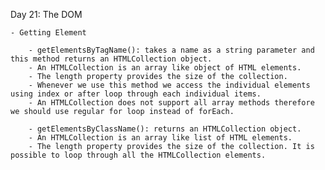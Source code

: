 Day 21: The DOM

    - Getting Element

        - getElementsByTagName(): takes a name as a string parameter and this method returns an HTMLCollection object.
        - An HTMLCollection is an array like object of HTML elements. 
        - The length property provides the size of the collection. 
        - Whenever we use this method we access the individual elements using index or after loop through each individual items. 
        - An HTMLCollection does not support all array methods therefore we should use regular for loop instead of forEach.
        
        - getElementsByClassName(): returns an HTMLCollection object. 
        - An HTMLCollection is an array like list of HTML elements. 
        - The length property provides the size of the collection. It is possible to loop through all the HTMLCollection elements.